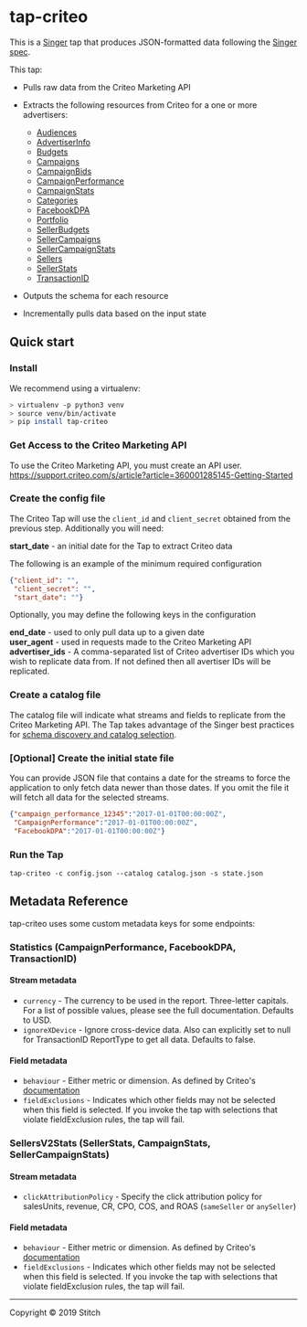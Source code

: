 # tap-criteo

This is a [Singer](https://singer.io) tap that produces JSON-formatted data following the [Singer spec](https://github.com/singer-io/getting-started/blob/master/SPEC.md).

This tap:
- Pulls raw data from the Criteo Marketing API
- Extracts the following resources from Criteo for a one or more advertisers:
  - [Audiences](https://api.criteo.com/marketing/swagger/ui/index#!/Audiences/Audiences_GetAudiences)
  - [AdvertiserInfo](https://api.criteo.com/marketing/swagger/ui/index#!/SellersV2/SellersV2_GetAdvertisers)
  - [Budgets](https://api.criteo.com/marketing/swagger/ui/index#!/Budgets/Budgets_Get)
  - [Campaigns](https://api.criteo.com/marketing/swagger/ui/index#!/Campaigns/Campaigns_GetCampaigns)
  - [CampaignBids](https://api.criteo.com/marketing/swagger/ui/index#!/Campaigns/Campaigns_GetBids)
  - [CampaignPerformance](https://api.criteo.com/marketing/swagger/ui/index#!/Statistics/Statistics_GetStats)
  - [CampaignStats](https://api.criteo.com/marketing/swagger/ui/index#!/SellersV2Stats/SellersV2Stats_Campaigns)
  - [Categories](https://api.criteo.com/marketing/swagger/ui/index#!/Categories/Categories_GetCategories)
  - [FacebookDPA](https://api.criteo.com/marketing/swagger/ui/index#!/Statistics/Statistics_GetStats)
  - [Portfolio](https://api.criteo.com/marketing/swagger/ui/index#!/Portfolio/Portfolio_GetPortfolio)
  - [SellerBudgets](https://api.criteo.com/marketing/swagger/ui/index#!/SellersV2/SellersV2_GetSellerBudgets)
  - [SellerCampaigns](https://api.criteo.com/marketing/swagger/ui/index#!/SellersV2/SellersV2_GetSellerCampaigns)
  - [SellerCampaignStats](https://api.criteo.com/marketing/swagger/ui/index#!/SellersV2Stats/SellersV2Stats_SellerCampaigns)
  - [Sellers](https://api.criteo.com/marketing/swagger/ui/index#!/SellersV2/SellersV2_GetSellers)
  - [SellerStats](https://api.criteo.com/marketing/swagger/ui/index#!/SellersV2Stats/SellersV2Stats_Sellers)
  - [TransactionID](https://api.criteo.com/marketing/swagger/ui/index#!/Statistics/Statistics_GetStats)


- Outputs the schema for each resource
- Incrementally pulls data based on the input state

## Quick start

### Install

We recommend using a virtualenv:

```bash
> virtualenv -p python3 venv
> source venv/bin/activate
> pip install tap-criteo
```

### Get Access to the Criteo Marketing API

To use the Criteo Marketing API, you must create an API user.
https://support.criteo.com/s/article?article=360001285145-Getting-Started

### Create the config file

The Criteo Tap will use the `client_id` and `client_secret` obtained from the previous step. Additionally you will need:

  **start_date** - an initial date for the Tap to extract Criteo data

The following is an example of the minimum required configuration

```json
{"client_id": "",
 "client_secret": "",
 "start_date": ""}
```

Optionally, you may define the following keys in the configuration

  **end_date** - used to only pull data up to a given date  
  **user_agent** - used in requests made to the Criteo Marketing API  
  **advertiser_ids** - A comma-separated list of Criteo advertiser IDs which you wish to replicate data from. If not defined then all avertiser IDs will be replicated.  

### Create a catalog file

The catalog file will indicate what streams and fields to replicate from the Criteo Marketing API. The Tap takes advantage of the Singer best practices for [schema discovery and catalog selection](https://github.com/singer-io/getting-started/blob/master/docs/DISCOVERY_MODE.md#the-catalog).

### [Optional] Create the initial state file

You can provide JSON file that contains a date for the streams to force the application to only fetch data newer than those dates. If you omit the file it will fetch all data for the selected streams.

```json
{"campaign_performance_12345":"2017-01-01T00:00:00Z",
 "CampaignPerformance":"2017-01-01T00:00:00Z",
 "FacebookDPA":"2017-01-01T00:00:00Z"}
```

### Run the Tap

`tap-criteo -c config.json --catalog catalog.json -s state.json`

## Metadata Reference

tap-criteo uses some custom metadata keys for some endpoints:

### Statistics (CampaignPerformance, FacebookDPA, TransactionID)

#### Stream metadata

* `currency` - The currency to be used in the report. Three-letter capitals. For a list of possible values, please see the full documentation. Defaults to USD.
* `ignoreXDevice` - Ignore cross-device data. Also can explicitly set to null for TransactionID ReportType to get all data. Defaults to false.

#### Field metadata

* `behaviour` - Either metric or dimension. As defined by Criteo's [documentation](https://support.criteo.com/s/article?article=360001362485-Retrieve-statistics)
* `fieldExclusions` - Indicates which other fields may not be selected when this field is selected. If you invoke the tap with selections that violate fieldExclusion rules, the tap will fail.

### SellersV2Stats (SellerStats, CampaignStats, SellerCampaignStats)

#### Stream metadata

* `clickAttributionPolicy` - Specify the click attribution policy for salesUnits, revenue, CR, CPO, COS, and ROAS (`sameSeller` or `anySeller`)

#### Field metadata

* `behaviour` - Either metric or dimension. As defined by Criteo's [documentation](https://api.criteo.com/marketing/swagger/ui/index#/SellersV2Stats)
* `fieldExclusions` - Indicates which other fields may not be selected when this field is selected. If you invoke the tap with selections that violate fieldExclusion rules, the tap will fail.

---

Copyright &copy; 2019 Stitch
